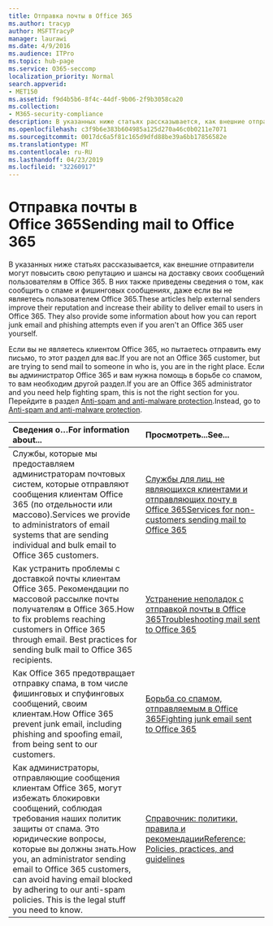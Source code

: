 ```yaml
---
title: Отправка почты в Office 365
ms.author: tracyp
author: MSFTTracyP
manager: laurawi
ms.date: 4/9/2016
ms.audience: ITPro
ms.topic: hub-page
ms.service: O365-seccomp
localization_priority: Normal
search.appverid:
- MET150
ms.assetid: f9d4b5b6-8f4c-44df-9b06-2f9b3058ca20
ms.collection:
- M365-security-compliance
description: В указанных ниже статьях рассказывается, как внешние отправители могут повысить свою репутацию и шансы на доставку своих сообщений пользователям в Office 365. В них также приведены сведения о том, как сообщить о спаме и фишинговых сообщениях, даже если вы не являетесь пользователем Office 365.
ms.openlocfilehash: c3f9b6e383b604985a125d270a46c0b0211e7071
ms.sourcegitcommit: 0017dc6a5f81c165d9dfd88be39a6bb17856582e
ms.translationtype: MT
ms.contentlocale: ru-RU
ms.lasthandoff: 04/23/2019
ms.locfileid: "32260917"
---
```

# <a name="sending-mail-to-office-365"></a><span data-ttu-id="34b8c-104">Отправка почты в Office 365</span><span class="sxs-lookup"><span data-stu-id="34b8c-104">Sending mail to Office 365</span></span>

<span data-ttu-id="34b8c-p102">В указанных ниже статьях рассказывается, как внешние отправители могут повысить свою репутацию и шансы на доставку своих сообщений пользователям в Office 365. В них также приведены сведения о том, как сообщить о спаме и фишинговых сообщениях, даже если вы не являетесь пользователем Office 365.</span><span class="sxs-lookup"><span data-stu-id="34b8c-p102">These articles help external senders improve their reputation and increase their ability to deliver email to users in Office 365. They also provide some information about how you can report junk email and phishing attempts even if you aren't an Office 365 user yourself.</span></span>
  
<span data-ttu-id="34b8c-107">Если вы не являетесь клиентом Office 365, но пытаетесь отправить ему письмо, то этот раздел для вас.</span><span class="sxs-lookup"><span data-stu-id="34b8c-107">If you are not an Office 365 customer, but are trying to send mail to someone in who is, you are in the right place.</span></span> <span data-ttu-id="34b8c-108">Если вы администратор Office 365 и вам нужна помощь в борьбе со спамом, то вам необходим другой раздел.</span><span class="sxs-lookup"><span data-stu-id="34b8c-108">If you are an Office 365 administrator and you need help fighting spam, this is not the right section for you.</span></span> <span data-ttu-id="34b8c-109">Перейдите в раздел [Anti-spam and anti-malware protection](http://technet.microsoft.com/library/93c6c227-7442-4293-b64d-ec8f15c928db.aspx).</span><span class="sxs-lookup"><span data-stu-id="34b8c-109">Instead, go to [Anti-spam and anti-malware protection](http://technet.microsoft.com/library/93c6c227-7442-4293-b64d-ec8f15c928db.aspx).</span></span>
  
|<span data-ttu-id="34b8c-110">**Сведения о…**</span><span class="sxs-lookup"><span data-stu-id="34b8c-110">**For information about...**</span></span>|<span data-ttu-id="34b8c-111">**Просмотреть...**</span><span class="sxs-lookup"><span data-stu-id="34b8c-111">**See...**</span></span>|
|:-----|:-----|
|<span data-ttu-id="34b8c-112">Службы, которые мы предоставляем администраторам почтовых систем, которые отправляют сообщения клиентам Office 365 (по отдельности или массово).</span><span class="sxs-lookup"><span data-stu-id="34b8c-112">Services we provide to administrators of email systems that are sending individual and bulk email to Office 365 customers.</span></span>  <br/> |[<span data-ttu-id="34b8c-113">Службы для лиц, не являющихся клиентами и отправляющих почту в Office 365</span><span class="sxs-lookup"><span data-stu-id="34b8c-113">Services for non-customers sending mail to Office 365</span></span>](services-for-non-customers.md) <br/> |
|<span data-ttu-id="34b8c-p104">Как устранить проблемы с доставкой почты клиентам Office 365. Рекомендации по массовой рассылке почты получателям в Office 365.</span><span class="sxs-lookup"><span data-stu-id="34b8c-p104">How to fix problems reaching customers in Office 365 through email. Best practices for sending bulk mail to Office 365 recipients.</span></span>  <br/> |[<span data-ttu-id="34b8c-116">Устранение неполадок с отправкой почты в Office 365</span><span class="sxs-lookup"><span data-stu-id="34b8c-116">Troubleshooting mail sent to Office 365</span></span>](troubleshooting-mail-sent-to-office-365.md) <br/> |
|<span data-ttu-id="34b8c-117">Как Office 365 предотвращает отправку спама, в том числе фишинговых и спуфинговых сообщений, своим клиентам.</span><span class="sxs-lookup"><span data-stu-id="34b8c-117">How Office 365 prevent junk email, including phishing and spoofing email, from being sent to our customers.</span></span>  <br/> |[<span data-ttu-id="34b8c-118">Борьба со спамом, отправляемым в Office 365</span><span class="sxs-lookup"><span data-stu-id="34b8c-118">Fighting junk email sent to Office 365</span></span>](fighting-junk-email.md) <br/> |
|<span data-ttu-id="34b8c-p105">Как администраторы, отправляющие сообщения клиентам Office 365, могут избежать блокировки сообщений, соблюдая требования наших политик защиты от спама. Это юридические вопросы, которые вы должны знать.</span><span class="sxs-lookup"><span data-stu-id="34b8c-p105">How you, an administrator sending email to Office 365 customers, can avoid having email blocked by adhering to our anti-spam policies. This is the legal stuff you need to know.</span></span>  <br/> |[<span data-ttu-id="34b8c-121">Справочник: политики, правила и рекомендации</span><span class="sxs-lookup"><span data-stu-id="34b8c-121">Reference: Policies, practices, and guidelines</span></span>](reference-policies-practices-and-guidelines.md) <br/> |
   

